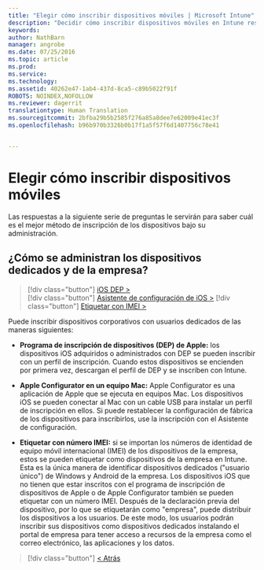 ```yaml
---
title: "Elegir cómo inscribir dispositivos móviles | Microsoft Intune"
description: "Decidir cómo inscribir dispositivos móviles en Intune respondiendo a unas preguntas sencillas"
keywords: 
author: NathBarn
manager: angrobe
ms.date: 07/25/2016
ms.topic: article
ms.prod: 
ms.service: 
ms.technology: 
ms.assetid: 40262e47-1ab4-437d-8ca5-c89b5022f91f
ROBOTS: NOINDEX,NOFOLLOW
ms.reviewer: dagerrit
translationtype: Human Translation
ms.sourcegitcommit: 2bfba29b5b2585f276a85a8dee7e62009e41ec3f
ms.openlocfilehash: b96b970b3326b0b17f1a5f57f6d1407756c78e41


---
```

# Elegir cómo inscribir dispositivos móviles

Las respuestas a la siguiente serie de preguntas le servirán para saber cuál es el mejor método de inscripción de los dispositivos bajo su administración.

## **¿Cómo se administran los dispositivos dedicados y de la empresa?**

  > [!div class="button"]
[iOS DEP >](/intune/deploy-use/ios-device-enrollment-program-in-microsoft-intune)  
> [!div class="button"]
[Asistente de configuración de iOS >](/intune/deploy-use/ios-setup-assistant-enrollment-in-microsoft-intune)
> [!div class="button"]
[Etiquetar con IMEI >](/intune/deploy-use/specify-corporate-owned-devices-with-international-mobile-equipment-identity-imei-numbers)

  Puede inscribir dispositivos corporativos con usuarios dedicados de las maneras siguientes:

  - **Programa de inscripción de dispositivos (DEP) de Apple:** los dispositivos iOS adquiridos o administrados con DEP se pueden inscribir con un perfil de inscripción. Cuando estos dispositivos se encienden por primera vez, descargan el perfil de DEP y se inscriben con Intune.

  - **Apple Configurator en un equipo Mac:** Apple Configurator es una aplicación de Apple que se ejecuta en equipos Mac. Los dispositivos iOS se pueden conectar al Mac con un cable USB para instalar un perfil de inscripción en ellos. Si puede restablecer la configuración de fábrica de los dispositivos para inscribirlos, use la inscripción con el Asistente de configuración.

  - **Etiquetar con número IMEI:** si se importan los números de identidad de equipo móvil internacional (IMEI) de los dispositivos de la empresa, estos se pueden etiquetar como dispositivos de la empresa en Intune. Esta es la única manera de identificar dispositivos dedicados ("usuario único") de Windows y Android de la empresa. Los dispositivos iOS que no tienen que estar inscritos con el programa de inscripción de dispositivos de Apple o de Apple Configurator también se pueden etiquetar con un número IMEI. Después de la declaración previa del dispositivo, por lo que se etiquetarán como "empresa", puede distribuir los dispositivos a los usuarios. De este modo, los usuarios podrán inscribir sus dispositivos como dispositivos dedicados instalando el portal de empresa para tener acceso a recursos de la empresa como el correo electrónico, las aplicaciones y los datos.

  > [!div class="button"]
  [< Atrás](choose-how-to-enroll-devices3.md)



<!--HONumber=Sep16_HO2-->


